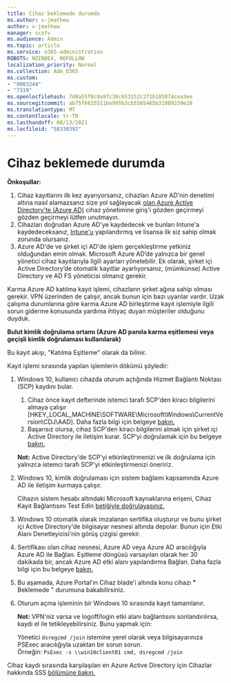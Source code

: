 ```yaml
---
title: Cihaz beklemede durumda
ms.author: v-jmathew
author: v-jmathew
manager: scotv
ms.audience: Admin
ms.topic: article
ms.service: o365-administration
ROBOTS: NOINDEX, NOFOLLOW
localization_priority: Normal
ms.collection: Adm_O365
ms.custom:
- "9003244"
- "7319"
ms.openlocfilehash: 7d8a55f8c9a9fc30c653152c2f1b185874cea3ee
ms.sourcegitcommit: ab75f66355116e995b3cb5505465b31989339e28
ms.translationtype: MT
ms.contentlocale: tr-TR
ms.lasthandoff: 08/13/2021
ms.locfileid: "58330392"
---
```

# <a name="device-in-pending-state"></a>Cihaz beklemede durumda

**Önkoşullar:**

1. Cihaz kayıtlarını ilk kez ayarıyorsanız, cihazları Azure AD'nin denetimi altına nasıl alamazsanız size yol sağlayacak [olan Azure Active Directory'te (Azure AD)](https://docs.microsoft.com/azure/active-directory/devices/overview?WT.mc_id=Portal-Microsoft_Azure_Support) cihaz yönetimine giriş'i gözden geçirmeyi gözden geçirmeyi lütfen unutmayın.
2. Cihazları doğrudan Azure AD'ye kaydedecek ve bunları Intune'a kaydedeceksanız, [Intune'u](https://docs.microsoft.com/mem/intune/enrollment/device-enrollment?WT.mc_id=Portal-Microsoft_Azure_Support) yapılandırmış ve lisansa ilk siz sahip olmak zorunda olursanız. [](https://docs.microsoft.com/mem/intune/fundamentals/licenses-assign?WT.mc_id=Portal-Microsoft_Azure_Support)
3. Azure AD'de ve şirket içi AD'de işlem gerçekleştirme yetkiniz olduğundan emin olmak. Microsoft Azure AD’de yalnızca bir genel yönetici cihaz kayıtlarıyla ilgili ayarları yönetebilir. Ek olarak, şirket içi Active Directory’de otomatik kayıtlar ayarlıyorsanız, (mümkünse) Active Directory ve AD FS yöneticisi olmanız gerekir.

Karma Azure AD katılma kayıt işlemi, cihazların şirket ağına sahip olması gerekir. VPN üzerinden de çalışır, ancak bunun için bazı uyarılar vardır. Uzak çalışma durumlarına göre karma Azure AD birleştirme kayıt işlemiyle ilgili sorun giderme konusunda yardıma ihtiyaç duyan müşteriler olduğunu duyduk.

**Bulut kimlik doğrulama ortamı (Azure AD parola karma eşitlemesi veya geçişli kimlik doğrulaması kullanılarak)**

Bu kayıt akışı, "Katılma Eşitleme" olarak da bilinir.

Kayıt işlemi sırasında yapılan işlemlerin dökümü şöyledir:

1. Windows 10, kullanıcı cihazda oturum açtığında Hizmet Bağlantı Noktası (SCP) kaydını bular.

    1. Cihaz önce kayıt defterinde istemci tarafı SCP'den kiracı bilgilerini almaya çalışır [HKEY_LOCAL_MACHINE\SOFTWARE\Microsoft\Windows\CurrentVersion\CDJ\AAD]. Daha fazla bilgi için belgeye [bakın.](https://docs.microsoft.com/azure/active-directory/devices/hybrid-azuread-join-control)
    1. Başarısız olursa, cihaz SCP'den kiracı bilgilerini almak için şirket içi Active Directory ile iletişim kurar. SCP'yi doğrulamak için bu belgeye [bakın.](https://docs.microsoft.com/azure/active-directory/devices/hybrid-azuread-join-manual#configure-a-service-connection-point)

    **Not:** Active Directory'de SCP'yi etkinleştirmenizi ve ilk doğrulama için yalnızca istemci tarafı SCP'yi etkinleştirmenizi öneririz.

2. Windows 10, kimlik doğrulaması için sistem bağlamı kapsamında Azure AD ile iletişim kurmaya çalışır.

    Cihazın sistem hesabı altındaki Microsoft kaynaklarına erişeni, Cihaz Kayıt Bağlantısını Test Edin [betiğiyle doğrulayasınız.](https://gallery.technet.microsoft.com/Test-Device-Registration-3dc944c0)

3. Windows 10 otomatik olarak imzalanan sertifika oluşturur ve bunu şirket içi Active Directory'de bilgisayar nesnesi altında depolar. Bunun için Etki Alanı Denetleyicisi'nin görüş çizgisi gerekir.

4. Sertifikası olan cihaz nesnesi, Azure AD veya Azure AD aracılığıyla Azure AD ile Bağlan. Eşitleme döngüsü varsayılan olarak her 30 dakikada bir, ancak Azure AD etki alanı yapılandırma Bağlan. Daha fazla bilgi için bu belgeye [bakın.](https://docs.microsoft.com/azure/active-directory/hybrid/how-to-connect-sync-configure-filtering#organizational-unitbased-filtering)

5. Bu aşamada, Azure Portal'ın Cihaz blade'i altında konu cihazı **"** Beklemede " durumuna bakabilirsiniz.

6. Oturum açma işleminin bir Windows 10 sırasında kayıt tamamlanır.

    **Not:** VPN'niz varsa ve logoff/login etki alanı bağlantısını sonlandırılırsa, kaydı el ile tetikleyebilirsiniz. Bunu yapmak için:
    
    Yönetici `dsregcmd /join` istemine yerel olarak veya bilgisayarınıza PSExec aracılığıyla uzaktan bir sorun sorun.\
    Örneğin: `PsExec -s \\win10client01 cmd, dsregcmd /join`

Cihaz kaydı sırasında karşılaşılan en Azure Active Directory için Cihazlar hakkında SSS [bölümüne bakın.](https://docs.microsoft.com/azure/active-directory/devices/faq)
